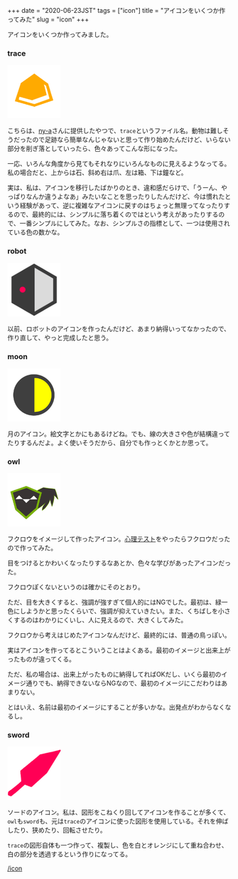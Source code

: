 +++
date = "2020-06-23JST"
tags = ["icon"]
title = "アイコンをいくつか作ってみた"
slug = "icon"
+++

アイコンをいくつか作ってみました。

### trace

<img src="/icon/trace.png" width="120">

こちらは、[ny-a](https://github.com/ny-a)さんに提供したやつで、`trace`というファイル名。動物は難しそうだったので足跡なら簡単なんじゃないと思って作り始めたんだけど、いらない部分を削ぎ落としていったら、色々あってこんな形になった。

一応、いろんな角度から見てもそれなりにいろんなものに見えるようなってる。私の場合だと、上からは石、斜め右は爪、左は箱、下は鐘など。

実は、私は、アイコンを移行したばかりのとき、違和感だらけで、「うーん、やっぱりなんか違うよなあ」みたいなことを思ったりしたんだけど、今は慣れたという経験があって、逆に複雑なアイコンに戻すのはちょっと無理ってなったりするので、最終的には、シンプルに落ち着くのではという考えがあったりするので、一番シンプルにしてみた。なお、シンプルさの指標として、一つは使用されている色の数かな。

### robot

<img src="/icon/robot.png" width="120">

以前、ロボットのアイコンを作ったんだけど、あまり納得いってなかったので、作り直して、やっと完成したと思う。

### moon

<img src="/icon/moon.png" width="120">

月のアイコン。絵文字とかにもあるけどね。でも、線の大きさや色が結構違ってたりするんだよ。よく使いそうだから、自分でも作っとくかとか思って。

### owl

<img src="/icon/owl.png" width="120">

フクロウをイメージして作ったアイコン。[心理テスト](https://16test.uranaino.net/)をやったらフクロウだったので作ってみた。

目をつけるとかわいくなったりするなあとか、色々な学びがあったアイコンだった。

フクロウぽくないというのは確かにそのとおり。

ただ、目を大きくすると、強調が強すぎて個人的にはNGでした。最初は、緑一色にしようかと思ったくらいで、強調が抑えていきたい。また、くちばしを小さくするのはわかりにくいし、人に見えるので、大きくしてみた。

フクロウから考えはじめたアイコンなんだけど、最終的には、普通の鳥っぽい。

実はアイコンを作ってるとこういうことはよくある。最初のイメージと出来上がったものが違ってくる。

ただ、私の場合は、出来上がったものに納得してればOKだし、いくら最初のイメージ通りでも、納得できないならNGなので、最初のイメージにこだわりはあまりない。

とはいえ、名前は最初のイメージにすることが多いかな。出発点がわからなくなるし。

### sword

<img src="/icon/sword.png" width="120">

ソードのアイコン。私は、図形をこねくり回してアイコンを作ることが多くて、`owl`も`sword`も、元は`trace`のアイコンに使った図形を使用している。それを伸ばしたり、狭めたり、回転させたり。

`trace`の図形自体も一つ作って、複製し、色を白とオレンジにして重ね合わせ、白の部分を透過するという作りになってる。

[/icon](/icon)

